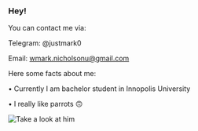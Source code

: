 ### Hey!
You can contact me via:

Telegram: @justmark0

Email: wmark.nicholsonu@gmail.com


  Here some facts about me:
  
  • Currently I am bachelor student in Innopolis University
  
  • I really like parrots 🙃
  
![Take a look at him](https://github.com/justmark0/justmark0/blob/master/parrot.gif)
